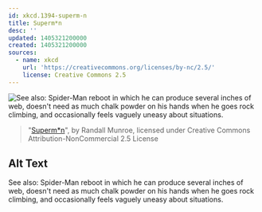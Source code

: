 ```yaml
---
id: xkcd.1394-superm-n
title: Superm*n
desc: ''
updated: 1405321200000
created: 1405321200000
sources:
  - name: xkcd
    url: 'https://creativecommons.org/licenses/by-nc/2.5/'
    license: Creative Commons 2.5
---
```

![See also: Spider-Man reboot in which he can produce several inches of web, doesn't need as much chalk powder on his hands when he goes rock climbing, and occasionally feels vaguely uneasy about situations.](https://imgs.xkcd.com/comics/superm_n.png)
> "[Superm*n](https://xkcd.com/1394/)", by Randall Munroe, licensed under Creative Commons Attribution-NonCommercial 2.5 License

## Alt Text
See also: Spider-Man reboot in which he can produce several inches of web, doesn't need as much chalk powder on his hands when he goes rock climbing, and occasionally feels vaguely uneasy about situations.
